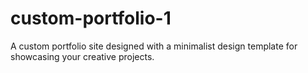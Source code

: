 # custom-portfolio-1
A custom portfolio site designed with a minimalist design template for showcasing your creative projects.
